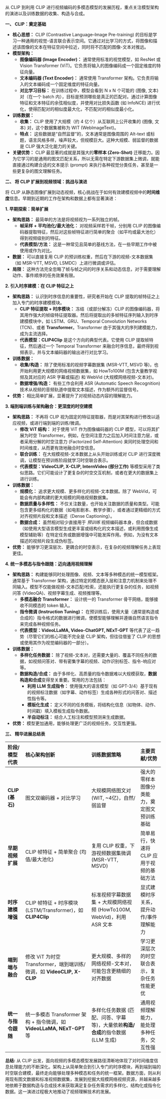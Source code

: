 从 CLIP 到利用 CLIP 进行视频编码的多模态模型的发展历程，重点关注模型架构的演进以及训练数据的收集、构造与合成。

**一、 CLIP：奠定基础**

* **核心思想：** CLIP (Contrastive Language–Image Pre-training) 的目标是学习一种通用的视觉-语言联合表示空间。它通过对比学习的方式，将图像和描述该图像的文本在特征空间中拉近，同时将不匹配的图像-文本对推远。
* **模型架构：**
    * **图像编码器 (Image Encoder)：** 通常使用标准的视觉模型，如 ResNet 或 Vision Transformer (ViT)。它负责将输入的图像编码成一个固定维度的特征向量。
    * **文本编码器 (Text Encoder)：** 通常使用 Transformer 架构。它负责将输入的文本编码成一个固定维度的特征向量。
    * **对比学习目标：** 在训练过程中，模型会看到 N x N 个可能的 (图像, 文本) 对（在一个 batch 内），目标是预测哪些是真正的匹配对。通过计算图像特征和文本特征的余弦相似度，并使用对比损失函数 (如 InfoNCE) 进行优化，使得匹配对的相似度最大化，不匹配对的相似度最小化。
* **训练数据：**
    * **收集：** CLIP 使用了大规模（约 4 亿个）从互联网上公开收集的 (图像, 文本) 对，这个数据集被称为 WIT (WebImageText)。
    * **特点：** 这些数据是“自然监督”的，文本通常是图像周围的 Alt-text 或标题，语言风格多样，噪声较大，但规模巨大。这种大规模、弱监督的数据是 CLIP 强大泛化能力的关键。
* **关键优势：** CLIP 最显著的成就是其强大的**零样本 (Zero-Shot)** 迁移能力。因为它学习的是通用的图文匹配关系，所以无需在特定下游数据集上微调，就能直接通过构建合适的文本提示 (prompt) 来执行各种视觉分类任务，甚至是一些更复杂的图文理解任务。

**二、 将 CLIP 扩展到视频领域：挑战与演进**

将 CLIP 从静态图像扩展到动态视频，核心挑战在于如何有效建模视频中的**时间维度**信息。早期到近期的工作在架构和数据上都有显著演进：

**1. 早期探索：简单扩展**

* **架构思路：** 最简单的方法是将视频视为一系列独立的帧。
    * **帧采样 + 平均池化/最大池化：** 对视频采样若干帧，分别用 CLIP 的图像编码器提取特征，然后对这些帧特征进行简单的聚合（如平均或最大池化）得到视频级别的特征。
    * **代表模型/方法：** 这是一种常见且简单的基线方法，在一些早期工作中被使用或作为对比。
* **数据：** 可以直接复用 CLIP 的预训练权重，然后在下游的视频-文本数据集（如 MSR-VTT, MSVD, LSMDC）上进行微调或评估。
* **局限：** 这种方法完全忽略了帧与帧之间的时序关系和动态信息，对于需要理解动作、事件顺序的任务效果有限。

**2. 引入时序建模：在 CLIP 特征之上**

* **架构思路：** 认识到时序信息的重要性，研究者开始在 CLIP 提取的帧特征之上加入专门的时序建模模块。
    * **CLIP 特征提取 + 时序模块：** 冻结（或部分解冻）CLIP 的图像编码器，将其用作强大的帧级特征提取器。然后将提取出的多帧特征序列输入到时序建模模块中，如 LSTM、GRU、Temporal Convolution Networks (TCN)、或者 **Transformer**。Transformer 由于其强大的序列建模能力，成为主流选择。
    * **代表模型：CLIP4Clip** 是这个方向的典型代表。它使用 CLIP 提取帧特征，然后通过一个 Temporal Transformer 来融合时序信息，最终得到视频表示，并与文本编码器的输出进行对比学习。
* **训练数据：**
    * **收集/构造：** 除了使用标准的视频字幕数据集 (MSR-VTT, MSVD 等)，也开始利用更大规模的网络视频数据集，如 HowTo100M (包含大量教学视频及其对应的 ASR 字幕或描述) 和 WebVid (大规模网络视频-文本对)。
    * **数据增强/构造：** 有些工作会利用 ASR (Automatic Speech Recognition) 技术从视频的音频轨道中提取文本描述，作为额外的监督信号。
* **优势：** 相比简单扩展，显著提升了对视频动态内容的理解能力。

**3. 端到端训练与架构融合：更深度的时空建模**

* **架构思路：** 不再将 CLIP 视为固定的特征提取器，而是对其架构进行修改以适应视频，或进行端到端的训练/微调。
    * **修改 ViT 结构：** 对于使用 ViT 作为图像编码器的 CLIP 模型，可以将其扩展为时空 Transformer。例如，在空间注意力之后加入时间注意力层，或者采用分解的时空注意力 (Factorized Self-Attention) 来同时处理空间和时间维度，从而更有效地融合时空信息。
    * **联合训练：** 在大规模视频-文本数据上从头开始训练或对 CLIP 进行深度微调，让模型在预训练阶段就学习时空联合表示。
    * **代表模型：VideoCLIP, X-CLIP, InternVideo (部分工作)** 等模型采用了类似思路。它们可能设计了更复杂的时空交互机制，或者在更大的数据集上进行训练。
* **训练数据：**
    * **规模化：** 追求更大规模、更多样化的视频-文本数据。除了 WebVid，可能会有内部构建的更大规模的网络视频数据集。
    * **数据质量与多样性：** 不仅关注数量，也开始关注数据的质量和类型。可能包含更多结构化的数据（如电影剧本、教学步骤），或者通过更精细的方式对齐视频片段和文本描述（Dense Captioning）。
    * **数据合成：** 虽然相对较少直接用于 *预训练* 视频编码器本身，但合成数据（如使用大型语言模型生成更丰富或结构化的文本描述，或利用图像生成模型辅助等）在特定任务或数据增强中可能发挥作用。例如，为没有文本描述的视频片段生成伪标签。
* **优势：** 能够学习更深层次、更耦合的时空表示，在复杂的视频理解任务上表现更佳。

**4. 统一多模态与指令跟随：迈向通用视频理解**

* **架构思路：** 构建能够同时处理图像、视频、文本等多种模态的统一模型框架。通常基于 Transformer 架构，通过特定的模态嵌入层和注意力机制来处理不同输入。模型不仅能做视频-文本匹配/检索，还能执行更复杂的任务，如视频问答 (VideoQA)、视频字幕生成、视频推理等。
    * **多模态融合 Transformer：** 设计统一的 Transformer 骨干网络，能够接收不同模态的 token 输入。
    * **指令微调 (Instruction Tuning)：** 在预训练后，使用大量（通常是构造或合成的）指令格式的数据进行微调，使模型能够理解并遵循自然语言指令来完成各种视频任务。
    * **代表模型：VideoLLaMA, Video-ChatGPT, NExT-GPT** 等代表了这一趋势（尽管它们的核心可能不完全是 CLIP 架构，但往往借鉴了 CLIP 的思想或使用其作为视觉编码器的一部分）。
* **训练数据：**
    * **多样化任务数据：** 除了视频-文本对，还需要大量的、覆盖不同任务的数据，如视频问答对、带有密集字幕的视频、动作识别标签、指令-响应对等。
    * **数据构造/合成：** 由于多样化、高质量的指令数据难以大规模获取，**数据构造和合成**变得至关重要。常用的方法包括：
        * **利用 LLM 生成指令：** 使用强大的语言模型（如 GPT-3/4）基于现有的视频标注数据（如字幕、动作标签）生成各种形式的问答对、描述性指令等。
        * **模板化生成：** 定义不同的任务模板，将结构化信息（如物体、动作、时间戳）填入模板生成指令数据。
        * **半自动标注：** 结合人工标注和模型预测来生成数据。
* **优势：** 模型更加通用，能够处理更广泛的视频任务，交互性更强。

**三、 精华进展总结表**

| 阶段/模型代表     | 核心架构创新                                       | 训练数据策略                                                                 | 主要贡献/优势                                                     |
| :---------------- | :------------------------------------------------- | :--------------------------------------------------------------------------- | :---------------------------------------------------------------- |
| **CLIP (基石)** | 图文双编码器 + 对比学习                              | 大规模网络图文对 (WIT, ~4亿)，自然/弱监督                                       | 强大的零样本图像分类能力，奠定图文预训练基础                           |
| **早期视频扩展** | CLIP 帧特征 + 简单聚合 (均值/最大池化)                 | 复用 CLIP 权重，下游视频数据集微调 (MSR-VTT, MSVD)                            | 简单易行，快速将 CLIP 应用于视频的基础方法                             |
| **时序建模增强** | CLIP 帧特征 + 时序模块 (LSTM/Transformer)，如 **CLIP4Clip** | 标准视频字幕数据集 + 大规模网络视频 (HowTo100M, WebVid)，利用 ASR 文本          | 显式建模时序关系，提升动作/事件理解能力                               |
| **端到端与融合** | 修改 ViT 为时空 Transformer，端到端训练/微调，如 **VideoCLIP, X-CLIP** | 更大规模、多样的网络视频-文本对，可能包含更精细的对齐数据                       | 学习更深层次的时空联合表示，复杂任务性能更优                           |
| **统一与指令跟随** | 统一多模态 Transformer 架构 + 指令微调，如 **VideoLLaMA, NExT-GPT** 等 | 多样化任务数据 (匹配、问答、字幕等)，大量依赖**构造/合成**的指令数据 (LLM 生成) | 通用视频理解能力，能处理多种任务，交互性强                             |

**总结:** 从 CLIP 出发，面向视频的多模态模型发展路径清晰地体现了对时间维度信息处理能力的不断深化。架构上从简单聚合到引入专门的时序模块，再到端到端的时空联合建模，最终走向能够处理多种模态和任务的统一框架。数据方面，则从利用现有图文数据和标准视频数据集，发展到挖掘大规模网络视频资源，并越来越多地依赖于数据构造与合成技术来获取满足复杂任务需求的多样化、结构化或指令化数据。这一演进过程极大地推动了视频理解技术的发展。